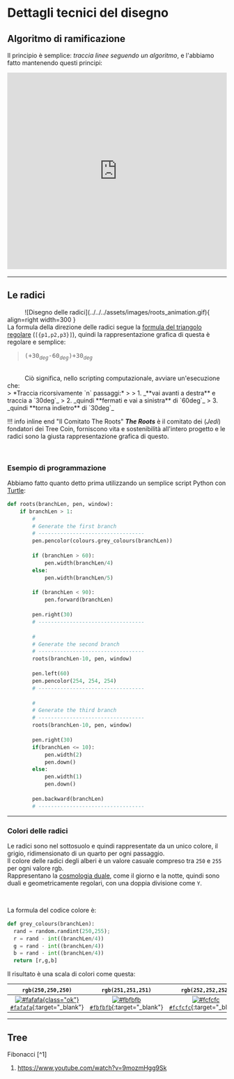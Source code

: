 # Dettagli tecnici del disegno
## Algoritmo di ramificazione
Il principio è semplice: *traccia linee seguendo un algoritmo*, e l'abbiamo fatto mantenendo questi principi:<br>
<iframe width="100%" height="450" src="https://www.youtube.com/embed/kkGeOWYOFoA" title="YouTube video player" frameborder="0" allow="accelerometer; autoplay; clipboard-write; encrypted-media; gyroscope; picture-in-picture" allowfullscreen></iframe>

---

## Le radici
<figure markdown style="display: inline;">
  ![Disegno delle radici](../../../assets/images/roots_animation.gif){ align=right width=300 }

  <div style="text-align: left;">
    La formula della direzione delle radici segue la <a href="https://reference.wolfram.com/language/ref/Triangle.html" target="_blank">formula del triangolo regolare</a> (<code>[{p1,p2,p3}]</code>), quindi la rappresentazione grafica di questa è regolare e semplice:
    <blockquote>
      <tt>(+30<sub><i>deg</i></sub>-60<sub><i>deg</i></sub>)+30<sub><i>deg</i></sub></tt>
    </blockquote>
    <br>
  </div>
</figure>
Ciò significa, nello scripting computazionale, avviare un'esecuzione che:<br>
> *Traccia ricorsivamente `n` passaggi:*
>
> 1. _**vai avanti a destra** e traccia a `30deg`_
> 2. _quindi **fermati e vai a sinistra** di `60deg`_
> 3. _quindi **torna indietro** di `30deg`_

!!! info inline end "Il Comitato The Roots"
    ***The Roots*** è il comitato dei (*Jedi*) fondatori dei Tree Coin, forniscono vita e sostenibilità all'intero progetto e le radici sono la giusta rappresentazione grafica di questo.

<br>

### Esempio di programmazione
Abbiamo fatto quanto detto prima utilizzando un semplice script Python con [Turtle](https://docs.python.org/3/library/turtle.html):
``` python
def roots(branchLen, pen, window):
    if branchLen > 1:
        #
        # Generate the first branch
        # ----------------------------------
        pen.pencolor(colours.grey_colours(branchLen))

        if (branchLen > 60):
            pen.width(branchLen/4)
        else:
            pen.width(branchLen/5)

        if (branchLen < 90):
            pen.forward(branchLen)

        pen.right(30)
        # ----------------------------------

        #
        # Generate the second branch
        # ----------------------------------
        roots(branchLen-10, pen, window)

        pen.left(60)
        pen.pencolor(254, 254, 254)
        # ----------------------------------

        #
        # Generate the third branch
        # ----------------------------------
        roots(branchLen-10, pen, window)

        pen.right(30)
        if(branchLen <= 10):
            pen.width(2)
            pen.down()
        else:
            pen.width(1)
            pen.down()

        pen.backward(branchLen)
        # ----------------------------------
```

---

### Colori delle radici
Le radici sono nel sottosuolo e quindi rappresentate da un unico colore, il grigio, ridimensionato di un quarto per ogni passaggio.<br>
Il colore delle radici degli alberi è un valore casuale compreso tra <code>250</code> e <code>255</code> per ogni valore rgb.<br>
Rappresentano la [cosmologia duale](https://en.wikipedia.org/wiki/Dualism_in_cosmology), come il giorno e la notte, quindi sono duali e geometricamente regolari, con una doppia divisione come `Y`.<br>

<br>

La formula del codice colore è:<br>

``` py linenums="1" title="Generazione di colori grigi"
def grey_colours(branchLen):
  rand = random.randint(250,255);
  r = rand - int((branchLen/4))
  g = rand - int((branchLen/4))
  b = rand - int((branchLen/4))
  return [r,g,b]
```

Il risultato è una scala di colori come questa:

| `rgb(250,250,250)` | `rgb(251,251,251)` | `rgb(252,252,252)` | `rgb(253,253,253)` | `rgb(254,254,254)` | `rgb(255,255,255)` |
|:---------:|:---------:|:---------:|:---------:|:---------:|:---------:|
| [![#fafafa](https://via.placeholder.com/100x20/fafafa/000000?text=+){class="ok"}<br>`#fafafa`](https://coolors.co/fafafa){:target="_blank"} | [![#fbfbfb](https://via.placeholder.com/100x20/fbfbfb/000000?text=+)<br>`#fbfbfb`](https://coolors.co/fbfbfb){:target="_blank"} | [![#fcfcfc](https://via.placeholder.com/100x20/fcfcfc/000000?text=+)<br>`#fcfcfc`](https://coolors.co/fcfcfc){:target="_blank"} | [![#fdfdfd](https://via.placeholder.com/100x20/fdfdfd/000000?text=+)<br>`#fdfdfd`](https://coolors.co/fdfdfd){:target="_blank"} | [![#fefefe](https://via.placeholder.com/100x20/fefefe/000000?text=+)<br>`#fefefe`](https://coolors.co/fefefe){:target="_blank"} | [![#ffffff](https://via.placeholder.com/100x20/ffffff/000000?text=+)<br>`#ffffff`](https://coolors.co/ffffff){:target="_blank"} |

---

## Tree
Fibonacci [^1]


1. https://www.youtube.com/watch?v=9mozmHgg9Sk
